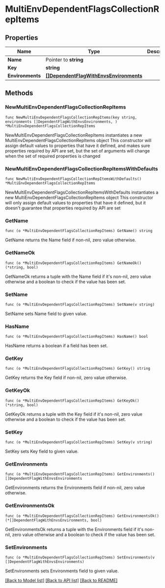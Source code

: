# MultiEnvDependentFlagsCollectionRepItems

## Properties

Name | Type | Description | Notes
------------ | ------------- | ------------- | -------------
**Name** | Pointer to **string** |  | [optional] 
**Key** | **string** |  | 
**Environments** | [**[]DependentFlagWithEnvsEnvironments**](DependentFlagWithEnvsEnvironments.md) |  | 

## Methods

### NewMultiEnvDependentFlagsCollectionRepItems

`func NewMultiEnvDependentFlagsCollectionRepItems(key string, environments []DependentFlagWithEnvsEnvironments, ) *MultiEnvDependentFlagsCollectionRepItems`

NewMultiEnvDependentFlagsCollectionRepItems instantiates a new MultiEnvDependentFlagsCollectionRepItems object
This constructor will assign default values to properties that have it defined,
and makes sure properties required by API are set, but the set of arguments
will change when the set of required properties is changed

### NewMultiEnvDependentFlagsCollectionRepItemsWithDefaults

`func NewMultiEnvDependentFlagsCollectionRepItemsWithDefaults() *MultiEnvDependentFlagsCollectionRepItems`

NewMultiEnvDependentFlagsCollectionRepItemsWithDefaults instantiates a new MultiEnvDependentFlagsCollectionRepItems object
This constructor will only assign default values to properties that have it defined,
but it doesn't guarantee that properties required by API are set

### GetName

`func (o *MultiEnvDependentFlagsCollectionRepItems) GetName() string`

GetName returns the Name field if non-nil, zero value otherwise.

### GetNameOk

`func (o *MultiEnvDependentFlagsCollectionRepItems) GetNameOk() (*string, bool)`

GetNameOk returns a tuple with the Name field if it's non-nil, zero value otherwise
and a boolean to check if the value has been set.

### SetName

`func (o *MultiEnvDependentFlagsCollectionRepItems) SetName(v string)`

SetName sets Name field to given value.

### HasName

`func (o *MultiEnvDependentFlagsCollectionRepItems) HasName() bool`

HasName returns a boolean if a field has been set.

### GetKey

`func (o *MultiEnvDependentFlagsCollectionRepItems) GetKey() string`

GetKey returns the Key field if non-nil, zero value otherwise.

### GetKeyOk

`func (o *MultiEnvDependentFlagsCollectionRepItems) GetKeyOk() (*string, bool)`

GetKeyOk returns a tuple with the Key field if it's non-nil, zero value otherwise
and a boolean to check if the value has been set.

### SetKey

`func (o *MultiEnvDependentFlagsCollectionRepItems) SetKey(v string)`

SetKey sets Key field to given value.


### GetEnvironments

`func (o *MultiEnvDependentFlagsCollectionRepItems) GetEnvironments() []DependentFlagWithEnvsEnvironments`

GetEnvironments returns the Environments field if non-nil, zero value otherwise.

### GetEnvironmentsOk

`func (o *MultiEnvDependentFlagsCollectionRepItems) GetEnvironmentsOk() (*[]DependentFlagWithEnvsEnvironments, bool)`

GetEnvironmentsOk returns a tuple with the Environments field if it's non-nil, zero value otherwise
and a boolean to check if the value has been set.

### SetEnvironments

`func (o *MultiEnvDependentFlagsCollectionRepItems) SetEnvironments(v []DependentFlagWithEnvsEnvironments)`

SetEnvironments sets Environments field to given value.



[[Back to Model list]](../README.md#documentation-for-models) [[Back to API list]](../README.md#documentation-for-api-endpoints) [[Back to README]](../README.md)


